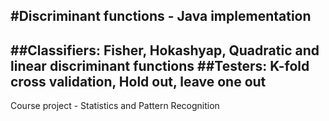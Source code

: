 #Discriminant functions - Java implementation
-----
##Classifiers: Fisher, Hokashyap, Quadratic and linear discriminant functions
##Testers: K-fold cross validation, Hold out, leave one out
---
Course project - Statistics and Pattern Recognition
